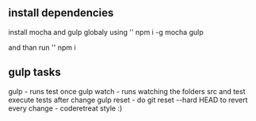 ## install dependencies
install mocha and gulp globaly using
'' npm i -g mocha gulp

and than run 
'' npm i

## gulp tasks
gulp - runs test once
gulp watch - runs watching the folders src and test execute tests after change
gulp reset - do git reset --hard HEAD to revert every change - coderetreat style :)